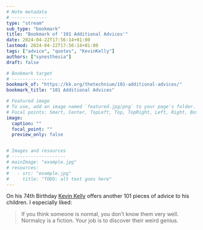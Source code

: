 ```yaml
---
# Note metadata
# -------------
type: "stream"
sub_type: "bookmark"
title: "Bookmark of '101 Additional Advices'"
date: 2024-04-22T17:56:14+01:00
lastmod: 2024-04-22T17:56:14+01:00
tags: ["advice", "quotes", "KevinKelly"]
authors: ["synesthesia"]
draft: false

# Bookmark target
# ---------------
bookmark_of: "https://kk.org/thetechnium/101-additional-advices/"
bookmark_title: "101 Additional Advices"

# Featured image
# To use, add an image named `featured.jpg/png` to your page's folder.
# Focal points: Smart, Center, TopLeft, Top, TopRight, Left, Right, BottomLeft, Bottom, BottomRight.
image:
  caption: ""
  focal_point: ""
  preview_only: false


# Images and resources
# --------------------
# mainImage: "example.jpg"
# resources:
#   - src: "example.jpg"
#     title: "TODO: alt text goes here"
---
```

On his 74th Birthday [Kevin Kelly](https://en.wikipedia.org/wiki/Kevin_Kelly_(editor)) offers another 101 pieces of advice to his children. I especially liked:

> If you think someone is normal, you don’t know them very well. Normalcy is a fiction. Your job is to discover their weird genius.
